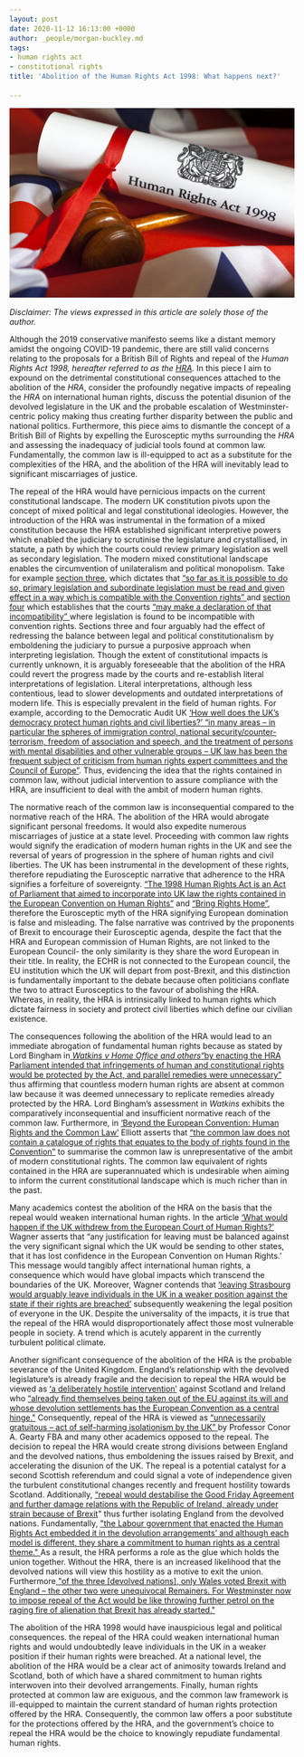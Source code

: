 ```yaml
---
layout: post
date: 2020-11-12 16:13:00 +0000
author: _people/morgan-buckley.md
tags:
- human rights act
- constitutional rights
title: 'Abolition of the Human Rights Act 1998: What happens next?'

---
```


![](/uploads/88154_istock_000020233382_xxxlarge.jpg)

_Disclaimer: The views expressed in this article are solely those of the author._ 

Although the 2019 conservative manifesto seems like a distant memory amidst the ongoing COVID-19 pandemic, there are still valid concerns relating to the proposals for a British Bill of Rights and repeal of the _Human Rights Act 1998, hereafter referred to as the_ [_HRA_](https://www.legislation.gov.uk/ukpga/1998/42/contents "Human Rights Act")_._ In this piece I aim to expound on the detrimental constitutional consequences attached to the abolition of the _HRA_, consider the profoundly negative impacts of repealing the _HRA_ on international human rights, discuss the potential disunion of the devolved legislature in the UK and the probable escalation of Westminster-centric policy making thus creating further disparity between the public and national politics. Furthermore, this piece aims to dismantle the concept of a British Bill of Rights by expelling the Eurosceptic myths surrounding the _HRA_ and assessing the inadequacy of judicial tools found at common law. Fundamentally, the common law is ill-equipped to act as a substitute for the complexities of the HRA, and the abolition of the HRA will inevitably lead to significant miscarriages of justice.

The repeal of the HRA would have pernicious impacts on the current constitutional landscape. The modern UK constitution pivots upon the concept of mixed political and legal constitutional ideologies. However, the introduction of the HRA was instrumental in the formation of a mixed constitution because the HRA established significant interpretive powers which enabled the judiciary to scrutinise the legislature and crystallised, in statute, a path by which the courts could review primary legislation as well as secondary legislation. The modern mixed constitutional landscape enables the circumvention of unilateralism and political monopolism. Take for example [section three](https://www.legislation.gov.uk/ukpga/1998/42/section/3 "HRA s3"), which dictates that [“so far as it is possible to do so, primary legislation and subordinate legislation must be read and given effect in a way which is compatible with the Convention rights” ](https://www.legislation.gov.uk/ukpga/1998/42/section/3 "HRA s3(1)")and [section four](https://www.legislation.gov.uk/ukpga/1998/42/section/4 "HRA s4") which establishes that the courts [“may make a declaration of that incompatibility” ](https://www.legislation.gov.uk/ukpga/1998/42/section/4 "HRA s4")where legislation is found to be incompatible with convention rights. Sections three and four arguably had the effect of redressing the balance between legal and political constitutionalism by emboldening the judiciary to pursue a purposive approach when interpreting legislation. Though the extent of constitutional impacts is currently unknown, it is arguably foreseeable that the abolition of the HRA could revert the progress made by the courts and re-establish literal interpretations of legislation. Literal interpretations, although less contentious, lead to slower developments and outdated interpretations of modern life. This is especially prevalent in the field of human rights. For example, according to the Democratic Audit UK [‘How well does the UK’s democracy protect human rights and civil liberties?’ “in many areas – in particular the spheres of immigration control, national security/counter-terrorism, freedom of association and speech, and the treatment of persons with mental disabilities and other vulnerable groups – UK law has been the frequent subject of criticism from human rights expert committees and the Council of Europe”](https://www.democraticaudit.com/2018/11/28/how-well-does-the-uks-democracy-protect-human-rights-and-civil-liberties/ "Democratic Audit UK ‘How well does the UK’s democracy protect human rights and civil liberties?’ "). Thus, evidencing the idea that the rights contained in common law, without judicial intervention to assure compliance with the HRA, are insufficient to deal with the ambit of modern human rights.

The normative reach of the common law is inconsequential compared to the normative reach of the HRA. The abolition of the HRA would abrogate significant personal freedoms. It would also expedite numerous miscarriages of justice at a state level. Proceeding with common law rights would signify the eradication of modern human rights in the UK and see the reversal of years of progression in the sphere of human rights and civil liberties. The UK has been instrumental in the development of these rights, therefore repudiating the Eurosceptic narrative that adherence to the HRA signifies a forfeiture of sovereignty. [“The 1998 Human Rights Act is an Act of Parliament that aimed to incorporate into UK law the rights contained in the European Convention on Human Rights”](https://constitution-unit.com/2016/05/03/the-human-rights-act-1998-past-present-and-future/ "Laëtitia Nakache, ‘The Human Rights Act 1998: past, present and future’ [2016] The Constitution Unit") and [“Bring Rights Home”](https://assets.publishing.service.gov.uk/government/uploads/system/uploads/attachment_data/file/263526/rights.pdf "Rights Brought Home"), therefore the Eurosceptic myth of the HRA signifying European domination is false and misleading. The false narrative was contrived by the proponents of Brexit to encourage their Eurosceptic agenda, despite the fact that the HRA and European commission of Human Rights, are not linked to the European Council- the only similarity is they share the word European in their title. In reality, the ECHR is not connected to the European council, the EU institution which the UK will depart from post-Brexit, and this distinction is fundamentally important to the debate because often politicians conflate the two to attract Eurosceptics to the favour of abolishing the HRA. Whereas, in reality, the HRA is intrinsically linked to human rights which dictate fairness in society and protect civil liberties which define our civilian existence.

The consequences following the abolition of the HRA would lead to an immediate abrogation of fundamental human rights because as stated by Lord Bingham in[ _Watkins v Home Office and others_“by enacting the HRA Parliament intended that infringements of human and constitutional rights would be protected by the Act, and parallel remedies were unnecessary”](https://publications.parliament.uk/pa/ld200506/ldjudgmt/jd060329/watkin.pdf "Watkins V Home Office and Others ") thus affirming that countless modern human rights are absent at common law because it was deemed unnecessary to replicate remedies already protected by the HRA. Lord Bingham’s assessment in _Watkins_ exhibits the comparatively inconsequential and insufficient normative reach of the common law. Furthermore, in [‘Beyond the European Convention: Human Rights and the Common Law’](https://onlinelibrary.wiley.com/doi/epdf/10.1111/1468-2230.12577?saml_referrer "Elliot Mark ‘Beyond the European Convention: Human Rights and Common Law’") Elliott asserts that [“the common law does not contain a catalogue of rights that equates to the body of rights found in the Convention”](https://onlinelibrary.wiley.com/doi/epdf/10.1111/1468-2230.12577?saml_referrer "Beyond the European Convention pg4") to summarise the common law is unrepresentative of the ambit of modern constitutional rights. The common law equivalent of rights contained in the HRA are superannuated which is undesirable when aiming to inform the current constitutional landscape which is much richer than in the past.

Many academics contest the abolition of the HRA on the basis that the repeal would weaken international human rights. In the article [‘What would happen if the UK withdrew from the European Court of Human Rights?’](https://ukhumanrightsblog.com/2013/03/03/what-would-happen-if-the-uk-withdrew-from-the-european-court-of-human-rights/ "What would happen if the UK withdrew from the European Court of Human Rights?") Wagner asserts that “any justification for leaving must be balanced against the very significant signal which the UK would be sending to other states, that it has lost confidence in the European Convention on Human Rights.’ This message would tangibly affect international human rights, a consequence which would have global impacts which transcend the boundaries of the UK. Moreover, Wagner contends that [‘leaving Strasbourg would arguably leave individuals in the UK in a weaker position against the state if their rights are breached’](https://ukhumanrightsblog.com/2013/03/03/what-would-happen-if-the-uk-withdrew-from-the-european-court-of-human-rights/ "What would happen if the UK withdrew from the European Court of Human Rights?") subsequently weakening the legal position of everyone in the UK. Despite the universality of the impacts, it is true that the repeal of the HRA would disproportionately affect those most vulnerable people in society. A trend which is acutely apparent in the currently turbulent political climate.

Another significant consequence of the abolition of the HRA is the probable severance of the United Kingdom. England’s relationship with the devolved legislature’s is already fragile and the decision to repeal the HRA would be viewed as [‘a deliberately hostile intervention’](https://ukconstitutionallaw.org/2016/09/17/conor-gearty-the-human-rights-act-should-not-be-repealed/ "Connor Gearty ‘The Human Rights Act Should Not Be Repealed’ [2016] UK Constitutional Law ") against Scotland and Ireland who [“already find themselves being taken out of the EU against its will and whose devolution settlements has the European Convention as a central hinge."](https://ukconstitutionallaw.org/2016/09/17/conor-gearty-the-human-rights-act-should-not-be-repealed/ "The HRA should not be repealed") Consequently, repeal of the HRA is viewed as [“unnecessarily gratuitous – act of self-harming isolationism by the UK” ](https://ukconstitutionallaw.org/2016/09/17/conor-gearty-the-human-rights-act-should-not-be-repealed/ "The HRA should not be repealed")by Professor Conor A. Gearty FBA and many other academics opposed to the repeal. The decision to repeal the HRA would create strong divisions between England and the devolved nations, thus emboldening the issues raised by Brexit, and accelerating the disunion of the UK. The repeal is a potential catalyst for a second Scottish referendum and could signal a vote of independence given the turbulent constitutional changes recently and frequent hostility towards Scotland. Additionally, [“repeal would destabilise the Good Friday Agreement and further damage relations with the Republic of Ireland, already under strain because of Brexit](https://ukconstitutionallaw.org/2016/09/17/conor-gearty-the-human-rights-act-should-not-be-repealed/ "The HRA should not be repealed ")" thus further isolating England from the devolved nations. Fundamentally, ["the Labour government that enacted the Human Rights Act embedded it in the devolution arrangements’ and although each model is different, they share a commitment to human rights as a central theme." ](https://ukconstitutionallaw.org/2016/09/17/conor-gearty-the-human-rights-act-should-not-be-repealed/ "The HRA should not be repealed ")As a result, the HRA performs a role as the glue which holds the union together. Without the HRA, there is an increased likelihood that the devolved nations will view this hostility as a motive to exit the union. Furthermore[ "of the three \[devolved nations\], only Wales voted Brexit with England – the other two were unequivocal Remainers. For Westminster now to impose repeal of the Act would be like throwing further petrol on the raging fire of alienation that Brexit has already started."](https://ukconstitutionallaw.org/2016/09/17/conor-gearty-the-human-rights-act-should-not-be-repealed/ "The HRA should not be repealed ")

The abolition of the HRA 1998 would have inauspicious legal and political consequences. the repeal of the HRA could weaken international human rights and would undoubtedly leave individuals in the UK in a weaker position if their human rights were breached. At a national level, the abolition of the HRA would be a clear act of animosity towards Ireland and Scotland, both of which have a shared commitment to human rights interwoven into their devolved arrangements. Finally, human rights protected at common law are exiguous, and the common law framework is ill-equipped to maintain the current standard of human rights protection offered by the HRA. Consequently, the common law offers a poor substitute for the protections offered by the HRA, and the government’s choice to repeal the HRA would be the choice to knowingly repudiate fundamental human rights.